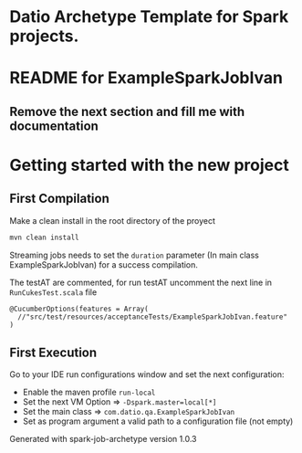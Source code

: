# Datio Archetype Template for Spark projects. 

# README for ExampleSparkJobIvan

## Remove the next section and fill me with documentation 

# Getting started with the new project
## First Compilation

Make a clean install in the root directory of the proyect

```bash
mvn clean install
```

Streaming jobs needs to set the `duration` parameter (In main class ExampleSparkJobIvan) for a success compilation.

The testAT are commented, for run testAT uncomment the next line in `RunCukesTest.scala` file
```
@CucumberOptions(features = Array(
  //"src/test/resources/acceptanceTests/ExampleSparkJobIvan.feature"
)
```

## First Execution

Go to your IDE run configurations window and set the next configuration:
* Enable the maven profile `run-local`
* Set the next VM Option =>  `-Dspark.master=local[*]`
* Set the main class => `com.datio.qa.ExampleSparkJobIvan`
* Set as program argument a valid path to a configuration file (not empty)


Generated with spark-job-archetype version 1.0.3